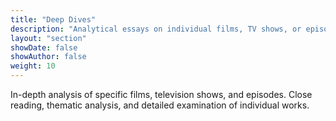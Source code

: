 ```yaml
---
title: "Deep Dives"
description: "Analytical essays on individual films, TV shows, or episodes"
layout: "section"
showDate: false
showAuthor: false
weight: 10
---
```


In-depth analysis of specific films, television shows, and episodes. Close reading, thematic analysis, and detailed examination of individual works.
